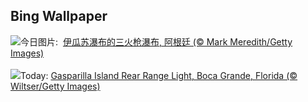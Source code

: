 ## Bing Wallpaper
![](https://www.bing.com/th?id=OHR.IguazuArgentina_ZH-CN4457051931_UHD.jpg&w=1000)今日图片: &nbsp;[伊瓜苏瀑布的三火枪瀑布, 阿根廷 (© Mark Meredith/Getty Images)](https://www.bing.com/th?id=OHR.IguazuArgentina_ZH-CN4457051931_UHD.jpg)
<br><br/>
![](https://www.bing.com/th?id=OHR.GasparillaLight_EN-US0554204214_UHD.jpg&w=1000)Today: [Gasparilla Island Rear Range Light, Boca Grande, Florida (© Wiltser/Getty Images)](https://www.bing.com/th?id=OHR.GasparillaLight_EN-US0554204214_UHD.jpg)
<br><br/>
